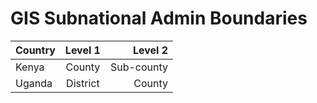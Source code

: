 # GIS Subnational Admin Boundaries

| Country | Level 1 | Level 2 |
| :---         |     :---:      |          ---: |
| Kenya   | County     | Sub-county    |
| Uganda     | District       | County      |

